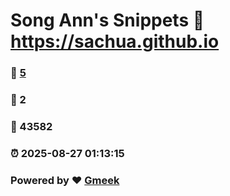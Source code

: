 # Song Ann's Snippets :link: https://sachua.github.io 
### :page_facing_up: [5](https://sachua.github.io/tag.html) 
### :speech_balloon: 2 
### :hibiscus: 43582 
### :alarm_clock: 2025-08-27 01:13:15 
### Powered by :heart: [Gmeek](https://github.com/Meekdai/Gmeek)
